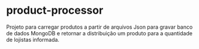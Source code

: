 # product-processor
Projeto para carregar produtos a partir de arquivos Json para gravar banco de dados MongoDB e retornar a distribuição um produto para a quantidade de lojistas informada.
